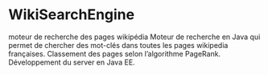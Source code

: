 # WikiSearchEngine
moteur de recherche des pages wikipédia
Moteur de recherche en Java qui permet de chercher des mot-clés dans toutes les pages wikipedia françaises.
Classement des pages selon l’algorithme PageRank. 
Développement du server en Java EE.
